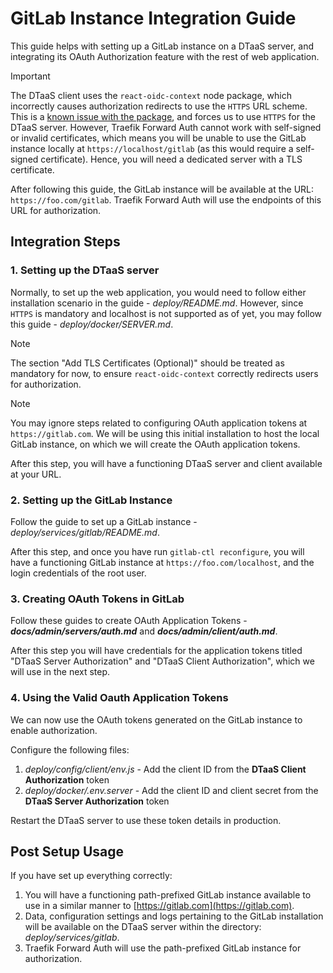 # GitLab Instance Integration Guide

This guide helps with setting up a GitLab instance on a DTaaS server, and
integrating its OAuth Authorization feature with the rest of web application.

> [!IMPORTANT]
> The DTaaS client uses the `react-oidc-context` node package,
> which incorrectly causes authorization redirects to use the `HTTPS` URL
> scheme. This is a
> [known issue with the package](https://github.com/authts/react-oidc-context/issues/1288),
> and forces us to use `HTTPS` for the DTaaS server. However, Traefik Forward
> Auth cannot work with self-signed or invalid certificates, which means you
> will be unable to use the GitLab instance locally at
> `https://localhost/gitlab` (as this would require a self-signed certificate).
> Hence, you will need a dedicated server with a TLS certificate.

After following this guide, the GitLab instance will be available at the URL:
`https://foo.com/gitlab`. Traefik Forward Auth will use the endpoints of this
URL for authorization.

## Integration Steps

### 1. Setting up the DTaaS server

Normally, to set up the web application, you would need to follow either
installation scenario in the guide - _deploy/README.md_. However, since `HTTPS`
is mandatory and localhost is not supported as of yet, you may follow this
guide - _deploy/docker/SERVER.md_.

> [!NOTE]
> The section "Add TLS Certificates (Optional)" should be treated as
> mandatory for now, to ensure `react-oidc-context` correctly redirects users
> for authorization.

> [!NOTE]
> You may ignore steps related to configuring OAuth application tokens
> at `https://gitlab.com`. We will be using this initial installation to host
> the local GitLab instance, on which we will create the OAuth application
> tokens.

After this step, you will have a functioning DTaaS server and client available
at your URL.

### 2. Setting up the GitLab Instance

Follow the guide to set up a GitLab instance -
_deploy/services/gitlab/README.md_.

After this step, and once you have run `gitlab-ctl reconfigure`, you will have a
functioning GitLab instance at `https://foo.com/localhost`, and the login
credentials of the root user.

### 3. Creating OAuth Tokens in GitLab

Follow these guides to create OAuth Application Tokens -
**_docs/admin/servers/auth.md_** and **_docs/admin/client/auth.md_**.

After this step you will have credentials for the application tokens titled
"DTaaS Server Authorization" and "DTaaS Client Authorization", which we will use
in the next step.

### 4. Using the Valid Oauth Application Tokens

We can now use the OAuth tokens generated on the GitLab instance to enable
authorization.

Configure the following files:

1. _deploy/config/client/env.js_ - Add the client ID from the **DTaaS Client
   Authorization** token
1. _deploy/docker/.env.server_ - Add the client ID and client secret from the
   **DTaaS Server Authorization** token

Restart the DTaaS server to use these token details in production.

## Post Setup Usage

If you have set up everything correctly:

1. You will have a functioning path-prefixed GitLab instance available to use in
   a similar manner to [https://gitlab.com](https://gitlab.com).
1. Data, configuration settings and logs pertaining to the GitLab installation
   will be available on the DTaaS server within the directory:
   _deploy/services/gitlab_.
1. Traefik Forward Auth will use the path-prefixed GitLab instance for
   authorization.
